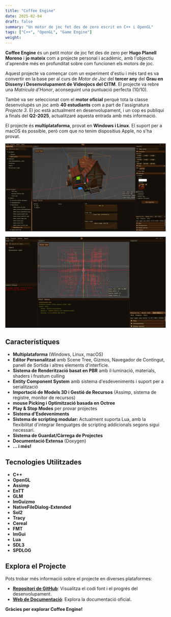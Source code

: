 ```yaml
---
title: "Coffee Engine"
date: 2025-02-04
draft: false
summary: "Un motor de joc fet des de zero escrit en C++ i OpenGL"
tags: ["C++", "OpenGL", "Game Engine"]
weight:
---
```


**Coffee Engine** és un petit motor de joc fet des de zero per **Hugo Planell Moreno** i **jo mateix** com a projecte personal i acadèmic, amb l'objectiu d'aprendre més en profunditat sobre com funcionen els motors de joc.

Aquest projecte va començar com un experiment d'estiu i més tard es va convertir en la base per al curs de *Motor de Joc* del **tercer any** del **Grau en Disseny i Desenvolupament de Videojocs del CITM**. El projecte va rebre una *Matrícula d'Honor*, aconseguint una puntuació perfecta (10/10).

També va ser seleccionat com el **motor oficial** perquè tota la classe desenvolupés un joc amb **40 estudiants** com a part de l'assignatura *Projecte 3*. El joc està actualment en desenvolupament, i un cop es publiqui a finals del **Q2-2025**, actualitzaré aquesta entrada amb més informació.

El projecte és **multiplataforma**, provat en **Windows i Linux**. El suport per a macOS és possible, però com que no tenim dispositius Apple, no s'ha provat.

![](img_1.png)

![](img_2.png)

## Característiques

- **Multiplataforma** (Windows, Linux, macOS)
- **Editor Personalitzat** amb Scene Tree, Gizmos, Navegador de Contingut, panell de Sortida i altres elements d'interfície.
- **Sistema de Renderització basat en PBR** amb il·luminació, materials, shaders i frustum culling
- **Entity Component System** amb sistema d'esdeveniments i suport per a serialització
- **Importació de Models 3D i Gestió de Recursos** (Assimp, sistema de registre, monitor de recursos)
- **mouse Picking i Optimització basada en Octree**
- **Play & Stop Modes** per provar projectes
- **Sistema d'Esdeveniments**
- **Sistema de scripting modular:** Actualment suporta Lua, amb la flexibilitat d'integrar llenguatges de scripting addicionals segons sigui necessari.
- **Sistema de Guardat/Càrrega de Projectes**
- **Documentació Extensa** (Doxygen)
- **... i més!**

## Tecnologies Utilitzades

- **C++**
- **OpenGL**
- **Assimp**
- **EnTT**
- **GLM**
- **ImGuizmo**
- **NativeFileDialog-Extended**
- **Sol2**
- **Tracy**
- **Cereal**
- **FMT**
- **ImGui**
- **Lua**
- **SDL3**
- **SPDLOG**

## **Explora el Projecte**

Pots trobar més informació sobre el projecte en diverses plataformes:

- [**Repositori de GitHub**](https://github.com/Brewing-Team/Coffee-Engine): Visualitza el codi font i el progrés del desenvolupament.
- [**Web de Documentació**](https://brewing-team.github.io/Coffee-Engine/): Explora la documentació oficial.

**Gràcies per explorar Coffee Engine!**
